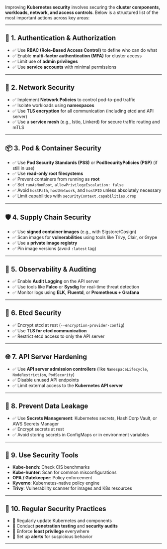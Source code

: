 Improving **Kubernetes security** involves securing the **cluster components, workloads, network, and access controls**. Below is a structured list of the most important actions across key areas:

---

## 🔐 1. **Authentication & Authorization**

* ✅ Use **RBAC (Role-Based Access Control)** to define who can do what
* ✅ Enable **multi-factor authentication (MFA)** for cluster access
* ✅ Limit use of **admin privileges**
* ✅ Use **service accounts** with minimal permissions

---

## 🧱 2. **Network Security**

* ✅ Implement **Network Policies** to control pod-to-pod traffic
* ✅ Isolate workloads using **namespaces**
* ✅ Use **TLS encryption** for all communication (including etcd and API server)
* ✅ Use a **service mesh** (e.g., Istio, Linkerd) for secure traffic routing and mTLS

---

## 📦 3. **Pod & Container Security**

* ✅ Use **Pod Security Standards (PSS)** or **PodSecurityPolicies (PSP)** (if still in use)
* ✅ Use **read-only root filesystems**
* ✅ Prevent containers from running as **root**
* ✅ Set `runAsNonRoot`, `allowPrivilegeEscalation: false`
* ✅ Avoid `hostPath`, `hostNetwork`, and `hostPID` unless absolutely necessary
* ✅ Limit capabilities with `securityContext.capabilities.drop`

---

## 🛡️ 4. **Supply Chain Security**

* ✅ Use **signed container images** (e.g., with Sigstore/Cosign)
* ✅ Scan images for **vulnerabilities** using tools like Trivy, Clair, or Grype
* ✅ Use a **private image registry**
* ✅ Pin image versions (avoid `:latest` tag)

---

## 🔎 5. **Observability & Auditing**

* ✅ Enable **Audit Logging** on the API server
* ✅ Use tools like **Falco** or **Sysdig** for real-time threat detection
* ✅ Monitor logs using **ELK**, **Fluentd**, or **Prometheus + Grafana**

---

## 🔐 6. **Etcd Security**

* ✅ Encrypt etcd at rest (`--encryption-provider-config`)
* ✅ Use **TLS for etcd communication**
* ✅ Restrict etcd access to only the API server

---

## 🌐 7. **API Server Hardening**

* ✅ Use **API server admission controllers** (like `NamespaceLifecycle`, `NodeRestriction`, `PodSecurity`)
* ✅ Disable unused API endpoints
* ✅ Limit external access to the **Kubernetes API server**

---

## 🚫 8. **Prevent Data Leakage**

* ✅ Use **Secrets Management**: Kubernetes secrets, HashiCorp Vault, or AWS Secrets Manager
* ✅ Encrypt secrets at rest
* ✅ Avoid storing secrets in ConfigMaps or in environment variables

---

## 🧰 9. **Use Security Tools**

* **Kube-bench**: Check CIS benchmarks
* **Kube-hunter**: Scan for common misconfigurations
* **OPA / Gatekeeper**: Policy enforcement
* **Kyverno**: Kubernetes-native policy engine
* **Trivy**: Vulnerability scanner for images and K8s resources

---

## 🧪 10. **Regular Security Practices**

* 🔁 Regularly update Kubernetes and components
* 🧪 Conduct **penetration testing** and **security audits**
* 📄 Enforce **least privilege** everywhere
* 🚨 Set up **alerts** for suspicious behavior

---
